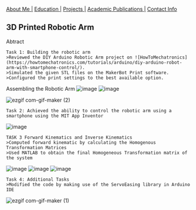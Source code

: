 [About Me |](manan-luthra.github.io/index.md) 
[ Education |](manan-luthra.github.io/edu.md)
[ Projects |](manan-luthra.github.io/projects.md)
[ Academic Publications |](manan-luthra.github.io/publications.md)
[ Contact Info](manan-luthra.github.io/contact.md)

## 3D Printed Robotic Arm

Abtract
```
Task 1: Building the robotic arm
>Reviewed the DIY Arduino Robotic Arm project on ![HowToMechatronics](https://howtomechatronics.com/tutorials/arduino/diy-arduino-robot-arm-with-smartphone-control/).
>Simulated the given STL files on the MakerBot Print software.
>Configured the print settings to the best available option.
```

Assembling the Robotic Arm
![image](https://user-images.githubusercontent.com/105019328/170924759-6fa619c2-988d-4359-b50f-424b3dc01068.png)
![image](https://user-images.githubusercontent.com/105019328/170924824-d60bc1d1-2426-4052-af19-e9afc2b2f9cd.png)


![ezgif com-gif-maker (2)](https://user-images.githubusercontent.com/105019328/171051598-3fc68b32-05cb-4136-8871-b798457c1697.gif)



```
Task 2: Achieved the ability to control the robotic arm using a smartphone using the MIT App Inventor 
```
![image](https://user-images.githubusercontent.com/105019328/171032190-a31b9aaa-fe43-4645-b4f7-cfd89cad8964.png)

```
TASK 3 Forward Kinematics and Inverse Kinematics
>Computed forward kinematic by calculating the Homogenous Transformation Matrices
>Used MATLAB to obtain the final Homogeneous Transformation matrix of the system
```

![image](https://user-images.githubusercontent.com/105019328/171033144-63075178-9b54-46a7-a6bf-bd1588a9b824.png)
![image](https://user-images.githubusercontent.com/105019328/171033154-b44a49b3-92f7-442a-a401-134930f70c06.png)
![image](https://user-images.githubusercontent.com/105019328/171033168-bbb7368c-b300-4401-a28e-818924ee3255.png)

```
Task 4: Additional Tasks 
>Modified the code by making use of the ServoEasing library in Arduino IDE
```
![ezgif com-gif-maker (1)](https://user-images.githubusercontent.com/105019328/171033944-bb3512c2-19df-4143-986f-cd7a24b0b5f8.gif)
